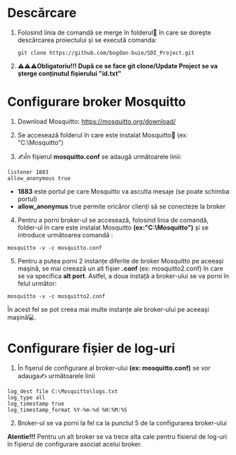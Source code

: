 # Descărcare
1. Folosind linia de comandă se merge în folderul📂 în care se dorește descărcarea proiectului și se execută comanda:
   ```
   git clone https://github.com/bogdan-buie/SDI_Project.git
   ```
2. ⚠️⚠️⚠️**Obligatoriu!!! După ce se face git clone/Update Project se va șterge conținutul fișierului "id.txt"**
# Configurare broker Mosquitto
1. Download Mosquitto: <https://mosquitto.org/download/>
2. Se accesează folderul în care este instalat Mosquitto📂 (ex: "C:\Mosquitto")

3. ✍️În fișierul **mosquitto.conf** se adaugă următoarele linii:
```
listener 1883 
allow_anonymous true
```
- **1883** este portul pe care Mosquitto va asculta mesaje (se poate schimba portul)
- **allow_anonymus** true permite oricăror clienți să se conecteze la broker

4. Pentru a  porni broker-ul se accesează, folosind linia de comandă, folder-ul în care este instalat Mosquitto **(ex:"C:\Mosquitto")** și se introduce următoarea comandă :
```
mosquitto -v -c mosquitto.conf
```

5. Pentru a putea porni 2 instanțe diferite de broker Mosquitto pe aceeași mașină, se mai creează un alt fișier **.conf** (ex: mosquitto2.conf) în care se va specifica **alt port**. Astfel, a doua instață a broker-ului se va porni în felul următor:
```
mosquitto -v -c mosquitto2.conf
```
În acest fel se pot creea mai multe instanțe ale broker-ului pe aceeași mașină💻.

#  Configurare fișier de log-uri
1.  În fișerul de configurare al broker-ului **(ex: mosquitto.conf)** se vor adauga✍️️ următoarele linii
``` 
log_dest file C:\Mosquitto\logs.txt
log_type all
log_timestamp true
log_timestamp_format %Y-%m-%d %H:%M:%S
```
2.  Broker-ul se va porni la fel ca la punctul 5 de la configurarea broker-ului

**Atentie!!!** Pentru un alt broker se va trece alta cale pentru fisierul de log-uri în fișierul de configurare asociat acelui broker.
